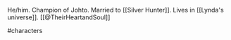 He/him. Champion of Johto. Married to [[Silver Hunter]]. Lives in [[Lynda's universe]]. [[@TheirHeartandSoul]]

#characters 